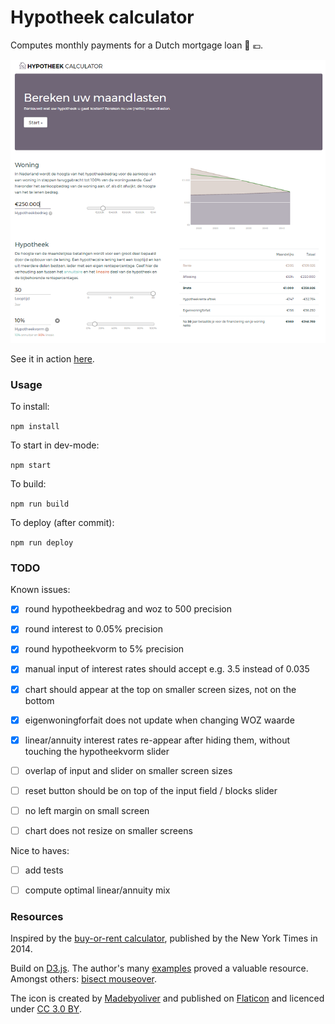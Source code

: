 # Hypotheek calculator

Computes monthly payments for a Dutch mortgage loan :house_with_garden: :euro:. 

![thumbnail](thumbnail.png)


See it in action [here](https://nl-hugo.github.io/hypotheek-calculator/).


### Usage

To install:

```npm install```


To start in dev-mode:

```npm start```


To build:

```npm run build```


To deploy (after commit):

```npm run deploy```



### TODO

Known issues:

- [x] round hypotheekbedrag and woz to 500 precision

- [x] round interest to 0.05% precision

- [x] round hypotheekvorm to 5% precision

- [x] manual input of interest rates should accept e.g. 3.5 instead of 0.035

- [x] chart should appear at the top on smaller screen sizes, not on the bottom

- [x] eigenwoningforfait does not update when changing WOZ waarde

- [x] linear/annuity interest rates re-appear after hiding them, without touching the hypotheekvorm slider

- [ ] overlap of input and slider on smaller screen sizes

- [ ] reset button should be on top of the input field / blocks slider

- [ ] no left margin on small screen

- [ ] chart does not resize on smaller screens



Nice to haves:

- [ ] add tests

- [ ] compute optimal linear/annuity mix



### Resources

Inspired by the [buy-or-rent calculator](https://www.nytimes.com/interactive/2014/upshot/buy-rent-calculator.html?_r=0), published by the New York Times in 2014. 

Build on [D3.js](https://d3js.org/). The author's many [examples](https://bl.ocks.org/mbostock) proved a valuable resource. Amongst others: [bisect mouseover](https://bl.ocks.org/mbostock/3902569).

The icon is created by [Madebyoliver](http://www.flaticon.com/authors/madebyoliver) and published on [Flaticon](http://www.flaticon.com) and licenced under [CC 3.0 BY](http://creativecommons.org/licenses/by/3.0/).
